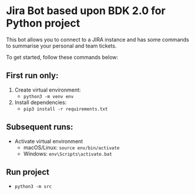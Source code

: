 # Jira Bot based upon BDK 2.0 for Python project
This bot allows you to connect to a JIRA instance and has some commands to summarise your personal and team tickets.

To get started, follow these commands below:
## First run only:
1. Create virtual environment:
    - `python3 -m venv env`
2. Install dependencies:
    - `pip3 install -r requirements.txt`

## Subsequent runs:
- Activate virtual environment
    - macOS/Linux: `source env/bin/activate`
    - Windows: `env\Scripts\activate.bat`

## Run project
- `python3 -m src`
